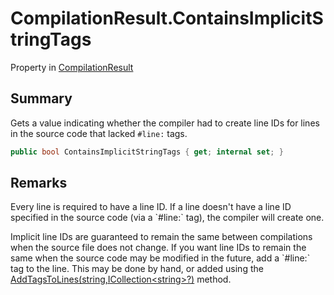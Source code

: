 # CompilationResult.ContainsImplicitStringTags

Property in [CompilationResult](/docs/api/csharp/yarn.compiler.compilationresult.md)

## Summary


Gets a value indicating whether the compiler had to create line IDs
for lines in the source code that lacked  `#line:`  tags.


```csharp
public bool ContainsImplicitStringTags { get; internal set; }
```

## Remarks

<p>
Every line is required to have a line ID. If a line doesn't have a
line ID specified in the source code (via a `#line:` tag), the
compiler will create one.
</p> <p>
Implicit line IDs are guaranteed to remain the same between
compilations when the source file does not change. If you want line
IDs to remain the same when the source code may be modified in the
future, add a `#line:` tag to the line. This may be done by
hand, or added using the <a href="yarn.compiler.utility.addtagstolines.md">AddTagsToLines(string,ICollection&lt;string&gt;?)</a> method.
</p>

